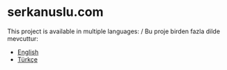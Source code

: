 # serkanuslu.com

This project is available in multiple languages: / Bu proje birden fazla dilde mevcuttur:

- [English](README.en.md)
- [Türkçe](README.tr.md)
